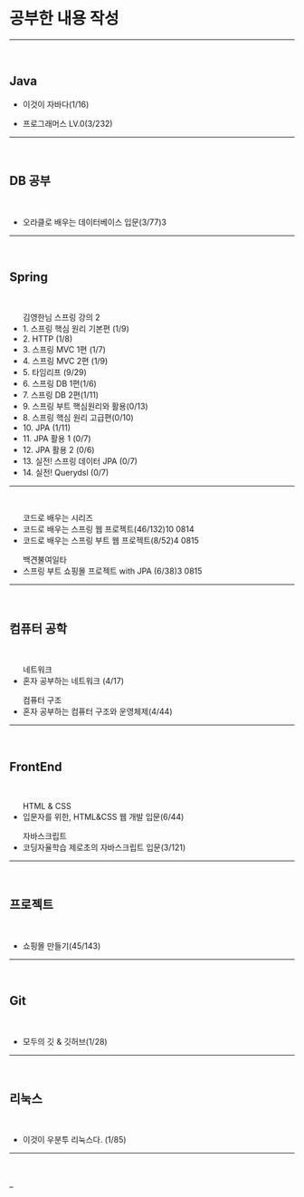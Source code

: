 <h1>공부한 내용 작성 </h1>
<hr>
<br>

<h2> Java </h2>
<ul>
 <li>이것이 자바다(1/16) </li>
</ul>
<ul>
 <li>프로그래머스 LV.0(3/232) </li>
</ul>
<hr>
<br>

<h2> DB 공부 </h2><br>
<ul> 
 <li> 오라클로 배우는 데이터베이스 입문(3/77)3 </li>
</ul>
<hr>
<br>

<h2> Spring </h2>
<br>
<ul> 김영한님 스프링 강의 2
 <li> 1. 스프링 핵심 원리 기본편 (1/9) </li>
 <li> 2. HTTP (1/8)  </li>
 <li> 3. 스프링 MVC 1편 (1/7)  </li>
 <li> 4. 스프링 MVC 2편 (1/9)  </li>
 
 <li> 5. 타임리프 (9/29) </li>
 <li> 6. 스프링 DB 1편(1/6) </li>
 <li> 7. 스프링 DB 2편(1/11)  </li>
 <li> 9. 스프링 부트 핵심원리와 활용(0/13) </li>
 <li> 8. 스프링 핵심 원리 고급편(0/10) </li>
 <li> 10. JPA (1/11)  </li>
 <li> 11. JPA 활용 1 (0/7) </li>
 <li> 12. JPA 활용 2 (0/6) </li>
 <li> 13. 실전! 스프링 데이터 JPA (0/7) </li>
 <li> 14. 실전! Querydsl (0/7)  </li>
</ul>
<hr>
<br>
<ul> 코드로 배우는 시리즈 
    <li>코드로 배우는 스프링 웹 프로젝트(46/132)10 0814</li>
    <li>코드로 배우는 스프링 부트 웹 프로젝트(8/52)4 0815</li>
</ul>
<ul> 백견불여일타
    <li>스프링 부트 쇼핑몰 프로젝트 with JPA (6/38)3 0815</li>                                                                                                                                                                                                                                                                
</ul>
<hr>
<br>

<h2> 컴퓨터 공학 </h2><br>
<ul> 네트워크
 <li> 혼자 공부하는 네트워크 (4/17) </li>
</ul>
<ul> 컴퓨터 구조
 <li> 혼자 공부하는 컴퓨터 구조와 운영체제(4/44) </li>
</ul>
<hr>
<br>

<h2> FrontEnd</h2><br>
<ul> HTML & CSS
    <li>입문자를 위한, HTML&CSS 웹 개발 입문(6/44)</li>
</ul>
<ul> 자바스크립트
    <li> 코딩자율학습 제로초의 자바스크립트 입문(3/121)  </li>
</ul>
<hr>
<br>

<h2> 프로젝트</h2><br>
<ul> 
    <li>쇼핑몰 만들기(45/143)</li>
</ul>
<hr>
<br>

<h2> Git</h2><br>
<ul> 
    <li>모두의 깃 & 깃허브(1/28)</li>
</ul>
<hr>
<br>

<h2> 리눅스</h2><br>
<ul> 
    <li>이것이 우분투 리눅스다. (1/85) </li>
</ul>
<hr>
<br>













_

